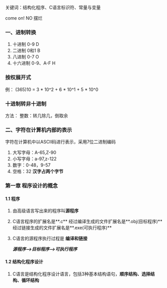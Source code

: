 关键词：结构化程序、C语言标识符、常量与变量



<div>come on! NO 摆烂</div>

### 一、进制转换
   
   
1. 十进制 0-9	D
2. 二进制 0和1	B
3. 八进制 0-7	O
4. 十六进制 0-9、A-F	H

### 按权展开式
例： (365)10 = 3 * 10^2 + 6 * 10^1 + 5 * 10^0

### 十进制转非十进制
方法： 整数：转几除几，倒取余

### 二、字符在计算机内部的表示
字符在计算机中以ASCII码进行表示，采用7位二进制编码
1. 大写字母：A-65,Z-90
2. 小写字母：a-97,z-122
3. 数字：0-48，9-57
4. 空格：32
**汉字占两个字节**

### 第一章 程序设计的概念

#### 1.1 程序
1. 由高级语言写出来的程序叫**源程序**
2. C语言程序的扩展名是**.c**
   经过编译生成的文件扩展名是**.obj(目标程序)**
   经过链接生成的文件扩展名是**.exe(可执行程序)**
3. C语言的源程序执行过程是 **编译和链接**

   ***源程序-->目标程序-->可执行程序***

#### 1.2 结构化程序设计
1. C语言是结构化程序设计语言，包括3种基本结构语句，**顺序结构、选择结构、循环结构**

